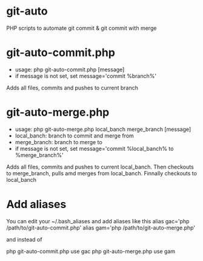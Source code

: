 # git-auto
PHP scripts to automate git commit &amp; git commit with merge

# git-auto-commit.php

- usage: php git-auto-commit.php [message]
- if message is not set, set message='commit %branch%'

Adds all files, commits and pushes to current branch

# git-auto-merge.php

- usage: php git-auto-merge.php local_banch merge_branch [message]
- local_banch: branch to commit and merge from
- merge_branch: branch to merge to
- if message is not set, set message='commit %local_banch% to %merge_branch%'

Adds all files, commits and pushes to current local_banch. Then checkouts to merge_branch, pulls amd merges from local_banch. Finnally checkouts to local_banch

# Add aliases

You can edit your ~/.bash_aliases and add aliases like this
alias gac='php /path/to/git-auto-commit.php'
alias gam='php /path/to/git-auto-merge.php'

and instead of 

php git-auto-commit.php use gac
php git-auto-merge.php use gam

